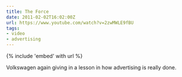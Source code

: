 ```yaml
---
title: The Force
date: 2011-02-02T16:02:00Z
url: https://www.youtube.com/watch?v=2zwMWLE9fBU
tags:
- video
- advertising
---
```

{% include 'embed' with url %}

Volkswagen again giving in a lesson in how advertising is really done.
